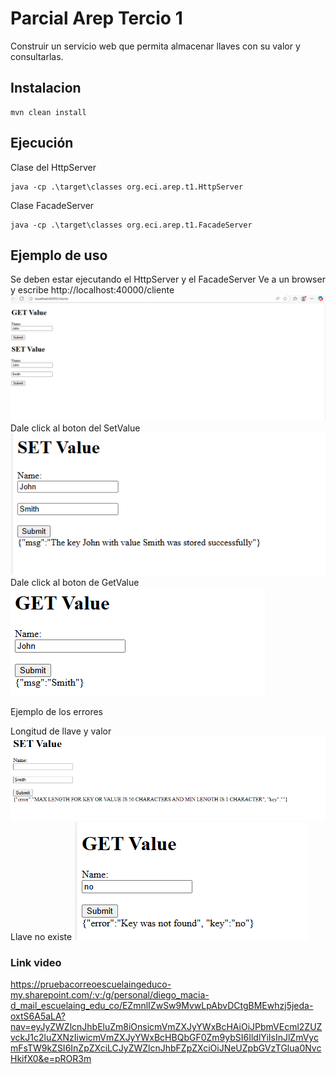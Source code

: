 # Parcial Arep Tercio 1
Construir un servicio web que permita almacenar llaves con su valor y consultarlas.

## Instalacion

```
mvn clean install
```

## Ejecución

Clase del HttpServer
```
java -cp .\target\classes org.eci.arep.t1.HttpServer
```
Clase FacadeServer
```
java -cp .\target\classes org.eci.arep.t1.FacadeServer
```

## Ejemplo de uso
Se deben estar ejecutando el HttpServer y el FacadeServer
Ve a un browser y escribe http://localhost:40000/cliente
![](assets/img1.png)
Dale click al boton del SetValue
![](assets/img2.png)
Dale click al boton de GetValue
![](assets/img3.png)

Ejemplo de los errores

Longitud de llave y valor
![](assets/img4.png)
Llave no existe
![](assets/img5.png)

### Link video
https://pruebacorreoescuelaingeduco-my.sharepoint.com/:v:/g/personal/diego_macia-d_mail_escuelaing_edu_co/EZmnlIZwSw9MvwLpAbvDCtgBMEwhzj5jeda-oxtS6A5aLA?nav=eyJyZWZlcnJhbEluZm8iOnsicmVmZXJyYWxBcHAiOiJPbmVEcml2ZUZvckJ1c2luZXNzIiwicmVmZXJyYWxBcHBQbGF0Zm9ybSI6IldlYiIsInJlZmVycmFsTW9kZSI6InZpZXciLCJyZWZlcnJhbFZpZXciOiJNeUZpbGVzTGlua0NvcHkifX0&e=pROR3m

